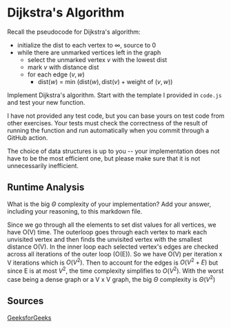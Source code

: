 # Dijkstra's Algorithm

Recall the pseudocode for Dijkstra's algorithm:
- initialize the dist to each vertex to $\infty$, source to 0
- while there are unmarked vertices left in the graph
    - select the unmarked vertex $v$ with the lowest dist
    - mark $v$ with distance dist
    - for each edge $(v,w)$
        - dist($w$) = min $\left(\textrm{dist}(w), \textrm{dist}(v) + \textrm{weight of }(v, w)\right)$

Implement Dijkstra's algorithm. Start with the template I provided in `code.js`
and test your new function.

I have not provided any test code, but you can base yours on test code from
other exercises. Your tests must check the correctness of the result of running
the function and run automatically when you commit through a GitHub action.

The choice of data structures is up to you -- your implementation does not have
to be the most efficient one, but please make sure that it is not unnecessarily
inefficient.

## Runtime Analysis

What is the big $\Theta$ complexity of your implementation? Add your
answer, including your reasoning, to this markdown file.

Since we go through all the elements to set dist values for all vertices, we have O(V) time. The outerloop goes through each vertex to mark each unvisited vertex and then finds the unvisited vertex with the smallest distance O(V). In the inner loop each selected vertex's edges are checked across all iterations of the outer loop (O(E)). So we have O(V) per iteration x V iterations which is $O(V^2)$. Then to account for the edges is $O(V^2 + E)$ but since E is at most $V^2$, the time complexity simplifies to $O(V^2)$. With the worst case being a dense graph or a V x V graph, the big $\Theta$ complexity is $\Theta(V^2)$

## Sources

[GeeksforGeeks](https://www.geeksforgeeks.org/introduction-to-dijkstras-shortest-path-algorithm/#dijkstras-algorithm)

